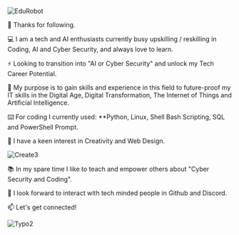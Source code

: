 
![EduRobot](https://github.com/AAbella7529/AAbella7529/assets/158771536/fd796473-89cf-40c3-ad66-0aae12363aaf)


👋 Thanks for following. 

💻 I am a tech and AI enthusiasts currently busy upskilling / reskilling in Coding, AI and Cyber Security, and always love to learn.

:zap: Looking to transition into "AI or Cyber Security" and unlock my Tech Career Potential.

:rocket: My purpose is to gain skills and experience in this field to future-proof my IT skills in the Digital Age, Digital Transformation, The Internet of Things and Artificial Intelligence.

:keyboard: For coding I currently used: **Python, Linux, Shell Bash Scripting, SQL and PowerShell Prompt. 

🎨 I have a keen interest in Creativity and Web Design. 

![Create3](https://github.com/AAbella7529/AAbella7529/assets/158771536/496bb986-3156-4389-afb8-ec557d83a40a)

:books:  In my spare time I like to teach and empower others about "Cyber Security and Coding". 

:pushpin: I look forward to interact with tech minded people in Github and Discord. 

📫 Let's get connected! 

![Typo2](https://github.com/AAbella7529/AAbella7529/assets/158771536/69e80b83-f787-495d-8764-caa7109343b6)










